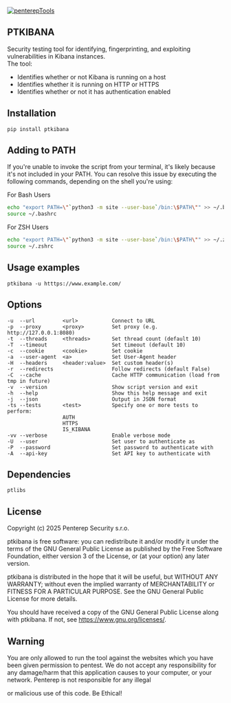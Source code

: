 [![penterepTools](https://www.penterep.com/external/penterepToolsLogo.png)](https://www.penterep.com/)


## PTKIBANA
Security testing tool for identifying, fingerprinting, and exploiting vulnerabilities in Kibana instances.  
The tool:
- Identifies whether or not Kibana is running on a host
- Identifies whether it is running on HTTP or HTTPS
- Identifies whether or not it has authentication enabled

## Installation

```
pip install ptkibana
```

## Adding to PATH
If you're unable to invoke the script from your terminal, it's likely because it's not included in your PATH. You can resolve this issue by executing the following commands, depending on the shell you're using:

For Bash Users
```bash
echo "export PATH=\"`python3 -m site --user-base`/bin:\$PATH\"" >> ~/.bashrc
source ~/.bashrc
```

For ZSH Users
```bash
echo "export PATH=\"`python3 -m site --user-base`/bin:\$PATH\"" >> ~/.zshrc
source ~/.zshrc
```

## Usage examples
```
ptkibana -u htttps://www.example.com/
```

## Options
```
-u  --url         <url>           Connect to URL
-p  --proxy       <proxy>         Set proxy (e.g. http://127.0.0.1:8080)
-t  --threads     <threads>       Set thread count (default 10)
-T  --timeout                     Set timeout (default 10)
-c  --cookie      <cookie>        Set cookie
-a  --user-agent  <a>             Set User-Agent header
-H  --headers     <header:value>  Set custom header(s)
-r  --redirects                   Follow redirects (default False)
-C  --cache                       Cache HTTP communication (load from tmp in future)
-v  --version                     Show script version and exit
-h  --help                        Show this help message and exit
-j  --json                        Output in JSON format
-ts --tests       <test>          Specify one or more tests to perform:
                  AUTH
                  HTTPS
                  IS_KIBANA
-vv --verbose                     Enable verbose mode
-U  --user                        Set user to authenticate as
-P  --password                    Set password to authenticate with
-A  --api-key                     Set API key to authenticate with

```

## Dependencies
```
ptlibs
```

## License

Copyright (c) 2025 Penterep Security s.r.o.

ptkibana is free software: you can redistribute it and/or modify it under the terms of the GNU General Public License as published by the Free Software Foundation, either version 3 of the License, or (at your option) any later version.

ptkibana is distributed in the hope that it will be useful, but WITHOUT ANY WARRANTY; without even the implied warranty of MERCHANTABILITY or FITNESS FOR A PARTICULAR PURPOSE. See the GNU General Public License for more details.

You should have received a copy of the GNU General Public License along with ptkibana. If not, see https://www.gnu.org/licenses/.

## Warning

You are only allowed to run the tool against the websites which
you have been given permission to pentest. We do not accept any
responsibility for any damage/harm that this application causes to your
computer, or your network. Penterep is not responsible for any illegal

or malicious use of this code. Be Ethical!
